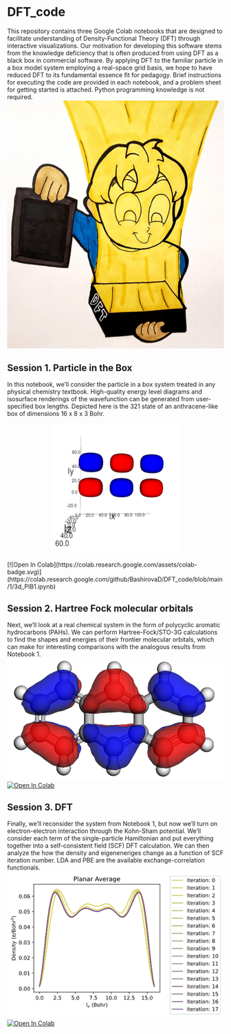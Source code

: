 # DFT_code
This repository contains three Google Colab notebooks that are designed to facilitate understanding of Density-Functional Theory (DFT) through interactive visualizations. Our motivation for developing this software stems from the knowledge deficiency that is often produced from using DFT as a black box in commercial software. By applying DFT to the familiar particle in a box model system employing a real-space grid basis, we hope to have reduced DFT to its fundamental essence fit for pedagogy. Brief instructions for executing the code are provided in each notebook, and a problem sheet for getting started is attached. Python programming knowledge is not required.
![](https://github.com/BashirovaD/DFT_code/blob/main/figures/graphical_abstract.png)

## Session 1. Particle in the Box
In this notebook, we’ll consider the particle in a box system treated in any physical chemistry textbook. High-quality energy level diagrams and isosurface renderings of the wavefunction can be generated from user-specified box lengths. Depicted here is the 321 state of an anthracene-like box of dimensions 16 x 8 x 3 Bohr.
<br />
<div align="center"><img src='https://github.com/BashirovaD/DFT_code/blob/main/figures/NB1_wavefunction.png' width = "300" height = "300" /> </a></div> <br />
[![Open In Colab](https://colab.research.google.com/assets/colab-badge.svg)](https://colab.research.google.com/github/BashirovaD/DFT_code/blob/main/1/3d_PIB1.ipynb)

## Session 2. Hartree Fock molecular orbitals
Next, we’ll look at a real chemical system in the form of polycyclic aromatic hydrocarbons (PAHs). We can perform Hartree-Fock/STO-3G calculations to find the shapes and energies of their frontier molecular orbitals, which can make for interesting comparisons with the analogous results from Notebook 1.
<br />
![](https://github.com/BashirovaD/DFT_code/blob/main/figures/NB2_anthracene.png) <br />
[![Open In Colab](https://colab.research.google.com/assets/colab-badge.svg)](https://colab.research.google.com/github/BashirovaD/DFT_code/blob/main/2/PAH_Orbitals1.ipynb)

## Session 3. DFT
Finally, we’ll reconsider the system from Notebook 1, but now we’ll turn on electron-electron interaction through the Kohn-Sham potential. We’ll consider each term of the single-particle Hamiltonian and put everything together into a self-consistent field (SCF) DFT calculation. We can then analyze the how the density and eigeneneriges change as a function of SCF iteration number. LDA and PBE are the available exchange-correlation functionals.
<br />
![](https://github.com/BashirovaD/DFT_code/blob/main/figures/NB3_density.png) <br />
[![Open In Colab](https://colab.research.google.com/assets/colab-badge.svg)](https://colab.research.google.com/github/BashirovaD/DFT_code/blob/main/3/DFT_code1.ipynb)
